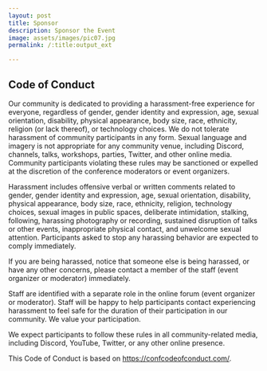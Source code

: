 ```yaml
---
layout: post
title: Sponsor
description: Sponsor the Event
image: assets/images/pic07.jpg
permalink: /:title:output_ext

---
```


## Code of Conduct

Our community is dedicated to providing a harassment-free experience for everyone, regardless of gender, gender identity and expression, age, sexual orientation, disability, physical appearance, body size, race, ethnicity, religion (or lack thereof), or technology choices. We do not tolerate harassment of community participants in any form. Sexual language and imagery is not appropriate for any community venue, including Discord, channels, talks, workshops, parties, Twitter, and other online media. Community participants violating these rules may be sanctioned or expelled at the discretion of the conference moderators or event organizers.

Harassment includes offensive verbal or written comments related to gender, gender identity and expression, age, sexual orientation, disability, physical appearance, body size, race, ethnicity, religion, technology choices, sexual images in public spaces, deliberate intimidation, stalking, following, harassing photography or recording, sustained disruption of talks or other events, inappropriate physical contact, and unwelcome sexual attention. Participants asked to stop any harassing behavior are expected to comply immediately.

If you are being harassed, notice that someone else is being harassed, or have any other concerns, please contact a member of the staff (event organizer or moderator) immediately.

Staff are identified with a separate role in the online forum (event organizer or moderator). Staff will be happy to help participants contact experiencing harassment to feel safe for the duration of their participation in our community. We value your participation.

We expect participants to follow these rules in all community-related media, including Discord, YouTube, Twitter, or any other online presence. 

This Code of Conduct is based on https://confcodeofconduct.com/.